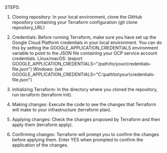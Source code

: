 STEPS:

1) Cloning repository: In your local environment, clone the GitHub repository containing your Terraform configuration (git clone repository_URL)

2) Credentials: Before running Terraform, make sure you have set up the Google Cloud Platform credentials in your local environment. You can do this by setting the GOOGLE_APPLICATION_CREDENTIALS environment variable to point to the JSON file containing your GCP service account credentials.
Linux/macOS: (export GOOGLE_APPLICATION_CREDENTIALS="/path/to/your/credentials-file.json")
Windows: (set GOOGLE_APPLICATION_CREDENTIALS="C:\path\to\your\credentials-file.json")

3) Initializing Terraform: In the directory where you cloned the repository, run terraform (terraform init).

4) Making changes: Execute the code to see the changes that Terraform will make to your infrastructure (terraform plan).

5) Applying changes: Check the changes proposed by Terraform and then apply them (terraform apply).

6) Confirming changes: Terraform will prompt you to confirm the changes before applying them. Enter YES when prompted to confirm the application of the changes.
